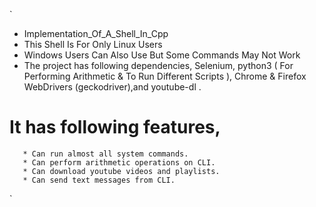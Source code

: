 `
- Implementation_Of_A_Shell_In_Cpp
- This Shell Is For Only Linux Users
- Windows Users Can Also Use But Some Commands May Not Work
- The project has following dependencies,
   Selenium, python3 ( For Performing Arithmetic & To Run Different Scripts ), Chrome & Firefox WebDrivers (geckodriver),and  youtube-dl .
# It has following features,
       * Can run almost all system commands.
       * Can perform arithmetic operations on CLI.
       * Can download youtube videos and playlists.
       * Can send text messages from CLI.
`
